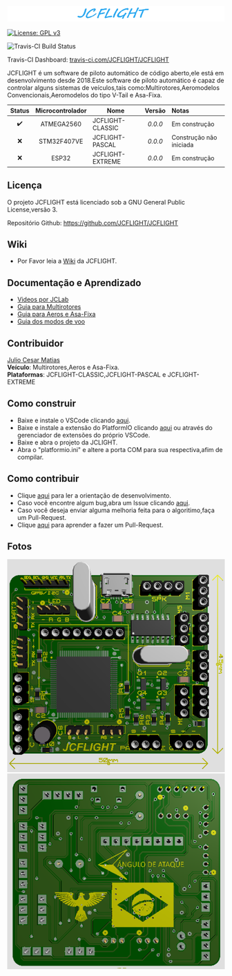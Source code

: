 ![JCFLIGHT](Docs/Logo.png)

[![License: GPL v3](https://img.shields.io/badge/License-GPLv3-blue.svg)](https://www.gnu.org/licenses/gpl-3.0)

![Travis-CI Build Status](https://travis-ci.com/JCFLIGHT/JCFLIGHT.svg?branch=master)

Travis-CI Dashboard: [travis-ci.com/JCFLIGHT/JCFLIGHT](https://travis-ci.com/JCFLIGHT/JCFLIGHT)

JCFLIGHT é um software de piloto automático de código aberto,ele está em desenvolvimento desde 2018.Este software de piloto automático é capaz de controlar alguns sistemas de veículos,tais como:Multirotores,Aeromodelos Convencionais,Aeromodelos do tipo V-Tail e Asa-Fixa.

| Status | Microcontrolador | Nome | Versão | Notas |
| :----: | :-------: | ---- | :-----: | :---- |
| :heavy_check_mark:  | ATMEGA2560 | JCFLIGHT-CLASSIC | *0.0.0* | Em construção |
| :x:  | STM32F407VE | JCFLIGHT-PASCAL | *0.0.0* | Construção não iniciada |
| :x:  | ESP32 | JCFLIGHT-EXTREME | *0.0.0* | Em construção |

## Licença

O projeto JCFLIGHT está licenciado sob a GNU General Public License,versão 3.

Repositório Github: https://github.com/JCFLIGHT/JCFLIGHT

## Wiki

- Por Favor leia a [Wiki](https://github.com/JCFLIGHT/JCFLIGHT/wiki) da JCFLIGHT.

## Documentação e Aprendizado

- [Videos por JCLab](https://www.youtube.com/channel/UC6kk7H1CiaPVv4iKVGS9GsA)
- [Guia para Multirotores](https://github.com/JCFLIGHT/JCFLIGHT/wiki/Guia-para-Multirotores)
- [Guia para Aeros e Asa-Fixa](https://github.com/JCFLIGHT/JCFLIGHT/wiki/Guia-para-Aeros-e-Asa-Fixa)
- [Guia dos modos de voo](https://github.com/JCFLIGHT/JCFLIGHT/wiki/Modos-de-Voo)

## Contribuidor

[Julio Cesar Matias](https://github.com/JulioCesarMatias)                                                        
**Veículo**: Multirotores,Aeros e Asa-Fixa.                                                                    
**Plataformas**: JCFLIGHT-CLASSIC,JCFLIGHT-PASCAL e JCFLIGHT-EXTREME

## Como construir

- Baixe e instale o VSCode clicando [aqui](https://visualstudio.microsoft.com/pt-br/downloads/).
- Baixe e instale a extensão do PlatformIO clicando [aqui](https://platformio.org/platformio-ide) ou através do gerenciador de extensões do próprio VSCode.
- Baixe e abra o projeto da JCLIGHT.
- Abra o "platformio.ini" e altere a porta COM para sua respectiva,afim de compilar.

## Como contribuir

- Clique [aqui](https://github.com/JCFLIGHT/JCFLIGHT/blob/master/Docs/Development.md) para ler a orientação de desenvolvimento.
- Caso você encontre algum bug,abra um Issue clicando [aqui](https://github.com/JCFLIGHT/JCFLIGHT/issues).
- Caso você deseja enviar alguma melhoria feita para o algoritimo,faça um Pull-Request.
- Clique [aqui](https://github.com/JCFLIGHT/JCFLIGHT/blob/master/Docs/GitBash.md) para aprender a fazer um Pull-Request.

## Fotos

![JCFLIGHT](Docs/Front.png)
![JCFLIGHT](Docs/Back.png)